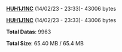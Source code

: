 [**HUH1J1NC**](/data/HUH1J1NC.txt) (14/02/23 - 23:33)- 43006 bytes

[**HUH1J1NC**](/data/HUH1J1NC.txt) (14/02/23 - 23:33)- 43006 bytes

**Total Datas**: 9963

**Total Size**: 65.40 MB / 65.4 MB